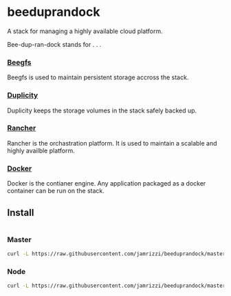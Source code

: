 # beeduprandock
A stack for managing a highly available cloud platform.

Bee-dup-ran-dock stands for . . .

### [Beegfs](http://www.beegfs.com/)
Beegfs is used to maintain persistent storage accross the stack.
### [Duplicity](http://duplicity.nongnu.org/)
Duplicity keeps the storage volumes in the stack safely backed up.
### [Rancher](http://rancher.com/)
Rancher is the orchastration platform. It is used to maintain a scalable and highly availble platform.
### [Docker](https://www.docker.com/)
Docker is the contianer engine. Any application packaged as a docker container can be run on the stack.

## Install

```sh

```
### Master
```sh
curl -L https://raw.githubusercontent.com/jamrizzi/beeduprandock/master/scripts/download.sh | bash && sudo beeduprandock/master
```

### Node
```sh
curl -L https://raw.githubusercontent.com/jamrizzi/beeduprandock/master/scripts/download.sh | bash && sudo beeduprandock/node
```
